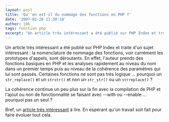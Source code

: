 ```yaml
---
layout: post
title: 'Qu''en est-il du nommage des fonctions en PHP ?'
date: '2007-02-28 11:30:18'
author: j0k
tags: fonction php
excerpt: "Un article très intéressant a été publié sur PHP Index et traite d'un sujet intéressant : la nomenclature de nommage des fonctions, voir carrément les prototypes d'appels, sont déroutants.     \nEn effet, l'auteur prends des fonctions basiques en PHP et les analyses rapidement au niveau du nom dans un premier temps puis au niveau de la cohérence des paramètres qui      …"
---
```


Un article très intéressant a été publié sur PHP Index et traite d'un sujet intéressant : la nomenclature de nommage des fonctions, voir carrément les prototypes d'appels, sont déroutants.
En effet, l'auteur prends des fonctions basiques en PHP et les analyses rapidement au niveau du nom dans un premier temps puis au niveau de la cohérence des paramètres qui lui sont passés. Certaines fonctions ne sont pas très logique ... pourquoi un `str_replace()` et un `strstr()` et non un `str_str()` ou un `strreplace()` ?

La cohérence continue un peu plus sur la fin avec la compilation de PHP et l'ajout ou non de fonctionnalité se faisant avec --with ou --enable ... pourquoi pas un seul ?

Bref, un [article très intéressant](http://www.phpindex.com/index.php/2007/02/28/3067-et-si-php-etait-audite-demain#) à lire. En espérant qu'un travail soit fait pour faire évoluer tout cela.
